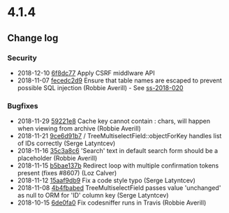 # 4.1.4

<!--- Changes below this line will be automatically regenerated -->
<!-- markdownlint-disable proper-names enhanced-proper-names -->

## Change log

### Security

- 2018-12-10 [6f8dc77](https://github.com/silverstripe/silverstripe-graphql/commit/6f8dc779f39aebf79acbc0e2f3363705833b583b) Apply CSRF middlware API
- 2018-11-07 [fecedc2d9](https://github.com/silverstripe/silverstripe-framework/commit/fecedc2d98eeaaff6424fb59dc70ef6bdc6dc92d) Ensure that table names are escaped to prevent possible SQL injection (Robbie Averill) - See [ss-2018-020](https://www.silverstripe.org/download/security-releases/ss-2018-020)

### Bugfixes

- 2018-11-29 [59221e8](https://github.com/silverstripe/silverstripe-assets/commit/59221e8d74ac5e07b86a741e2709e0676130f7b4) Cache key cannot contain : chars, will happen when viewing from archive (Robbie Averill)
- 2018-11-21 [9ce6d91b7](https://github.com/silverstripe/silverstripe-framework/commit/9ce6d91b76e525a6fc81e02023e9e53cdf82e047) / TreeMultiselectField::objectForKey handles list of IDs correctly (Serge Latyntcev)
- 2018-11-16 [35c3a8c6](https://github.com/silverstripe/silverstripe-cms/commit/35c3a8c68db2660838dcd2ae5abd2bd1c3214af4) 'Search' text in default search form should be a placeholder (Robbie Averill)
- 2018-11-15 [b5bae137b](https://github.com/silverstripe/silverstripe-framework/commit/b5bae137bd341eeda3f4886f45fc8f8d657a9c4c) Redirect loop with multiple confirmation tokens present (fixes #8607) (Loz Calver)
- 2018-11-12 [15aaf9db9](https://github.com/silverstripe/silverstripe-framework/commit/15aaf9db9fe1679cf8b01b74fce3eee841278495) Fix a code style typo (Serge Latyntcev)
- 2018-11-08 [4b4fbabed](https://github.com/silverstripe/silverstripe-framework/commit/4b4fbabed5d70bf577e4b0d6fdbc9dab9da80451) TreeMultiselectField passes value 'unchanged' as null to ORM for 'ID' column key (Serge Latyntcev)
- 2018-10-15 [6de0fa0](https://github.com/silverstripe/silverstripe-versioned/commit/6de0fa087fe581b69a5978db82058490c44923b4) Fix codesniffer runs in Travis (Robbie Averill)
